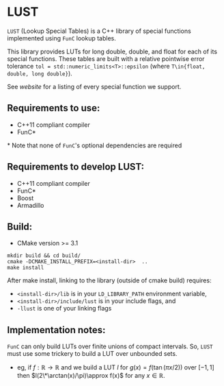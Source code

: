 # LUST
`LUST` (Lookup Special Tables) is a C++ library of special functions implemented using `FunC` lookup tables.

This library provides LUTs for long double, double, and float for each of its special functions. These tables are built with a relative pointwise error tolerance `tol = std::numeric_limits<T>::epsilon` (where `T\in{float, double, long double}`).

See _website_ for a listing of every special function we support.

## Requirements to use:
- C++11 compliant compiler
- FunC*

\* Note that none of `FunC`'s optional dependencies are required

## Requirements to develop LUST:
- C++11 compliant compiler
- FunC*
- Boost
- Armadillo

## Build:
- CMake version >= 3.1

```
mkdir build && cd build/
cmake -DCMAKE_INSTALL_PREFIX=<install-dir>  ..
make install
```

After make install, linking to the library (outside of cmake build) requires:

- `<install-dir>/lib` is in your `LD_LIBRARY_PATH` environment variable,
- `<install-dir>/include/lust` is in your include flags, and
- `-llust` is one of your linking flags

## Implementation notes:

`FunC` can only build LUTs over finite unions of compact intervals. So, `LUST` must use some trickery to build a LUT over unbounded sets.

- eg, if $f:\mathbb{R}\to\mathbb{R}$ and we build a LUT $l$ for $g(x)=f(\tan(\pi x/2))$ over $[-1,1]$ then $l(2\*\arctan(x)/\pi)\approx f(x)$ for any $x\in\mathbb{R}$.

